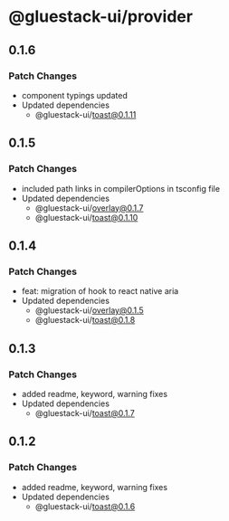 # @gluestack-ui/provider

## 0.1.6

### Patch Changes

- component typings updated
- Updated dependencies
  - @gluestack-ui/toast@0.1.11

## 0.1.5

### Patch Changes

- included path links in compilerOptions in tsconfig file
- Updated dependencies
  - @gluestack-ui/overlay@0.1.7
  - @gluestack-ui/toast@0.1.10

## 0.1.4

### Patch Changes

- feat: migration of hook to react native aria
- Updated dependencies
  - @gluestack-ui/overlay@0.1.5
  - @gluestack-ui/toast@0.1.8

## 0.1.3

### Patch Changes

- added readme, keyword, warning fixes
- Updated dependencies
  - @gluestack-ui/toast@0.1.7

## 0.1.2

### Patch Changes

- added readme, keyword, warning fixes
- Updated dependencies
  - @gluestack-ui/toast@0.1.6
